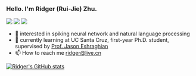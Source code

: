 ### Hello. I'm Ridger (Rui-Jie) Zhu.

[![](https://img.shields.io/badge/Google%20Scholar-4385FE.svg?&color=d6d6d6&style=flat-square&logo=google-scholar)](https://scholar.google.com/citations?user=08ITzJsAAAAJ)
[![](https://img.shields.io/github/stars/ridgerchu?style=flat-square&logo=github&label=Stars&color=gray)](https://github.com/ridgerchu)
[![](https://komarev.com/ghpvc/?username=ridgerchu&style=flat-square)](https://github.com/ridgerchu)


- 👀 interested in spiking neural network and natural language processing
- 🌱 currently learning at UC Santa Cruz, first-year Ph.D. student, supervised by [Prof. Jason Eshraghian](https://ncg.ucsc.edu/jason-eshraghian-bio/)
- 📫 How to reach me [ridger@live.cn](mailto:ridger@live.cn)


[![Ridger's GitHub stats](https://github-readme-stats.vercel.app/api?username=ridgerchu&show_icons=true&theme=tokyonight)](https://github.com/ridgerchu)

